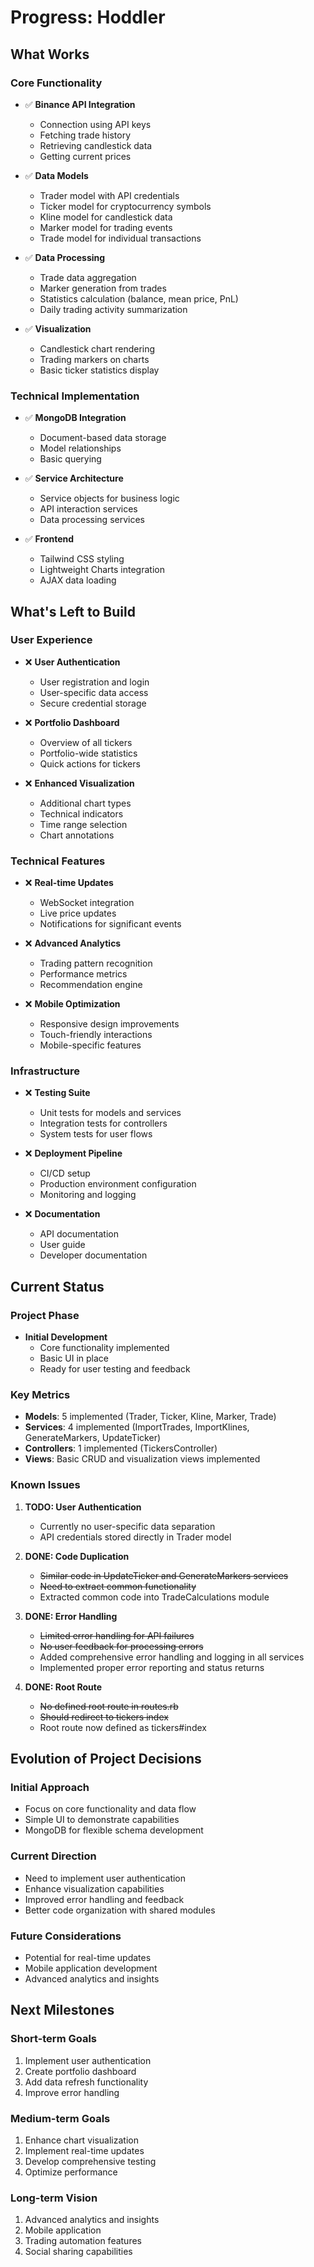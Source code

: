 # Progress: Hoddler

## What Works

### Core Functionality
- ✅ **Binance API Integration**
  - Connection using API keys
  - Fetching trade history
  - Retrieving candlestick data
  - Getting current prices

- ✅ **Data Models**
  - Trader model with API credentials
  - Ticker model for cryptocurrency symbols
  - Kline model for candlestick data
  - Marker model for trading events
  - Trade model for individual transactions

- ✅ **Data Processing**
  - Trade data aggregation
  - Marker generation from trades
  - Statistics calculation (balance, mean price, PnL)
  - Daily trading activity summarization

- ✅ **Visualization**
  - Candlestick chart rendering
  - Trading markers on charts
  - Basic ticker statistics display

### Technical Implementation
- ✅ **MongoDB Integration**
  - Document-based data storage
  - Model relationships
  - Basic querying

- ✅ **Service Architecture**
  - Service objects for business logic
  - API interaction services
  - Data processing services

- ✅ **Frontend**
  - Tailwind CSS styling
  - Lightweight Charts integration
  - AJAX data loading

## What's Left to Build

### User Experience
- ❌ **User Authentication**
  - User registration and login
  - User-specific data access
  - Secure credential storage

- ❌ **Portfolio Dashboard**
  - Overview of all tickers
  - Portfolio-wide statistics
  - Quick actions for tickers

- ❌ **Enhanced Visualization**
  - Additional chart types
  - Technical indicators
  - Time range selection
  - Chart annotations

### Technical Features
- ❌ **Real-time Updates**
  - WebSocket integration
  - Live price updates
  - Notifications for significant events

- ❌ **Advanced Analytics**
  - Trading pattern recognition
  - Performance metrics
  - Recommendation engine

- ❌ **Mobile Optimization**
  - Responsive design improvements
  - Touch-friendly interactions
  - Mobile-specific features

### Infrastructure
- ❌ **Testing Suite**
  - Unit tests for models and services
  - Integration tests for controllers
  - System tests for user flows

- ❌ **Deployment Pipeline**
  - CI/CD setup
  - Production environment configuration
  - Monitoring and logging

- ❌ **Documentation**
  - API documentation
  - User guide
  - Developer documentation

## Current Status

### Project Phase
- **Initial Development**
  - Core functionality implemented
  - Basic UI in place
  - Ready for user testing and feedback

### Key Metrics
- **Models**: 5 implemented (Trader, Ticker, Kline, Marker, Trade)
- **Services**: 4 implemented (ImportTrades, ImportKlines, GenerateMarkers, UpdateTicker)
- **Controllers**: 1 implemented (TickersController)
- **Views**: Basic CRUD and visualization views implemented

### Known Issues
1. **TODO: User Authentication**
   - Currently no user-specific data separation
   - API credentials stored directly in Trader model

2. **DONE: Code Duplication**
   - ~~Similar code in UpdateTicker and GenerateMarkers services~~
   - ~~Need to extract common functionality~~
   - Extracted common code into TradeCalculations module

3. **DONE: Error Handling**
   - ~~Limited error handling for API failures~~
   - ~~No user feedback for processing errors~~
   - Added comprehensive error handling and logging in all services
   - Implemented proper error reporting and status returns

4. **DONE: Root Route**
   - ~~No defined root route in routes.rb~~
   - ~~Should redirect to tickers index~~
   - Root route now defined as tickers#index

## Evolution of Project Decisions

### Initial Approach
- Focus on core functionality and data flow
- Simple UI to demonstrate capabilities
- MongoDB for flexible schema development

### Current Direction
- Need to implement user authentication
- Enhance visualization capabilities
- Improved error handling and feedback
- Better code organization with shared modules

### Future Considerations
- Potential for real-time updates
- Mobile application development
- Advanced analytics and insights

## Next Milestones

### Short-term Goals
1. Implement user authentication
2. Create portfolio dashboard
3. Add data refresh functionality
4. Improve error handling

### Medium-term Goals
1. Enhance chart visualization
2. Implement real-time updates
3. Develop comprehensive testing
4. Optimize performance

### Long-term Vision
1. Advanced analytics and insights
2. Mobile application
3. Trading automation features
4. Social sharing capabilities
